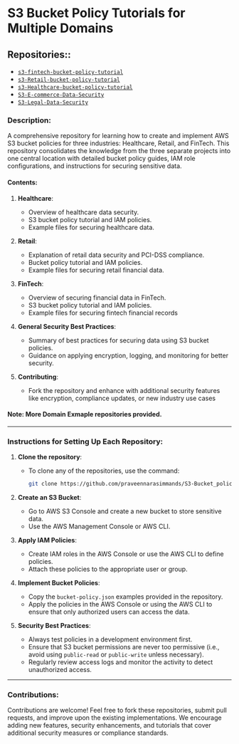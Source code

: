 # S3 Bucket Policy Tutorials for Multiple Domains


## **Repositories:**: 

- [`s3-fintech-bucket-policy-tutorial`](https://github.com/praveennarasimmands/S3-FinTech-Data-Security)
- [`s3-Retail-bucket-policy-tutorial`](https://github.com/praveennarasimmands/S3-Retail-Data-Security)
- [`s3-Healthcare-bucket-policy-tutorial`](https://github.com/praveennarasimmands/s3-healthcare-data-security)
- [`S3-E-commerce-Data-Security`](https://github.com/praveennarasimmands/S3-E-commerce-Data-Security)
- [`S3-Legal-Data-Security`](https://github.com/praveennarasimmands/S3-Legal-Data-Security)



### **Description**:
A comprehensive repository for learning how to create and implement AWS S3 bucket policies for three industries: Healthcare, Retail, and FinTech. This repository consolidates the knowledge from the three separate projects into one central location with detailed bucket policy guides, IAM role configurations, and instructions for securing sensitive data.

#### **Contents**:
1. **Healthcare**:
   - Overview of healthcare data security.
   - S3 bucket policy tutorial and IAM policies.
   - Example files for securing healthcare data.

2. **Retail**:
   - Explanation of retail data security and PCI-DSS compliance.
   - Bucket policy tutorial and IAM policies.
   - Example files for securing retail financial data.

3. **FinTech**:
   - Overview of securing financial data in FinTech.
   - S3 bucket policy tutorial and IAM policies.
   - Example files for securing fintech financial records

4. **General Security Best Practices**:
   - Summary of best practices for securing data using S3 bucket policies.
   - Guidance on applying encryption, logging, and monitoring for better security.

5. **Contributing**:
   - Fork the repository and enhance with additional security features like encryption, compliance updates, or new industry use cases

#### **Note:** More Domain Exmaple repositories provided.
---

### Instructions for Setting Up Each Repository:

1. **Clone the repository**:
   - To clone any of the repositories, use the command:
     ```bash
     git clone https://github.com/praveennarasimmands/S3-Bucket_policy_mastery.git
     ```

2. **Create an S3 Bucket**:
   - Go to AWS S3 Console and create a new bucket to store sensitive data.
   - Use the AWS Management Console or AWS CLI.

3. **Apply IAM Policies**:
   - Create IAM roles in the AWS Console or use the AWS CLI to define policies.
   - Attach these policies to the appropriate user or group.

4. **Implement Bucket Policies**:
   - Copy the `bucket-policy.json` examples provided in the repository.
   - Apply the policies in the AWS Console or using the AWS CLI to ensure that only authorized users can access the data.

5. **Security Best Practices**:
   - Always test policies in a development environment first.
   - Ensure that S3 bucket permissions are never too permissive (i.e., avoid using `public-read` or `public-write` unless necessary).
   - Regularly review access logs and monitor the activity to detect unauthorized access.
---

### **Contributions**:
Contributions are welcome! Feel free to fork these repositories, submit pull requests, and improve upon the existing implementations. We encourage adding new features, security enhancements, and tutorials that cover additional security measures or compliance standards.
